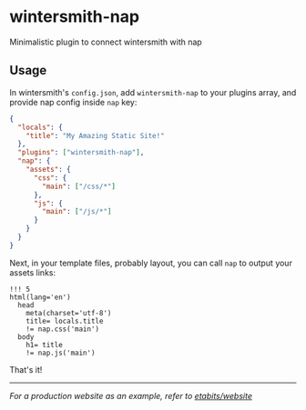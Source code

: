 wintersmith-nap
===============

Minimalistic plugin to connect wintersmith with nap

## Usage
In wintersmith's `config.json`, add `wintersmith-nap` to your plugins array, and provide nap config inside `nap` key:

```json
{
  "locals": {
    "title": "My Amazing Static Site!"
  },
  "plugins": ["wintersmith-nap"],
  "nap": {
    "assets": {
      "css": {
        "main": ["/css/*"]
      },
      "js": {
        "main": ["/js/*"]
      }
    }
  }
}
```

Next, in your template files, probably layout, you can call `nap` to output your assets links:

```jade
!!! 5
html(lang='en')
  head
    meta(charset='utf-8')
    title= locals.title
    != nap.css('main')
  body
    h1= title
    != nap.js('main')
```
That's it!

___

*For a production website as an example, refer to [etabits/website](https://github.com/etabits/website/)*
